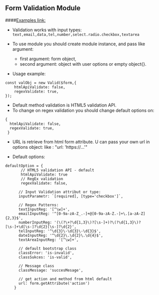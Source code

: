## Form Validation Module

####[Examples link:](https://lukreaver.github.io/Js-Projects/SurveyForm-ValidationModule/index.html)

- Validation works with input types:
`text,email,data,tel,number,select.radio.checkbox,textarea`

- To use module you should create module instance, and pass like argument:
   + first argument: form object,
   + second argument: object with user options or empty object{}. 

- Usage example:
``` 
const valObj = new Valid($form,{
    htmlApiValidate: false, 
    regexValidate: true,
});
```
- Default method validation is HTML5 validation API.
 - To change on regex validation you should change default options on:
 
  ``` 
  {
    htmlApiValidate: false, 
    regexValidate: true,
   }
```

- URL is retrieve from html form attribute. U can pass your own url in options object:
    like : "url: 'https://...'"

- Default options:
```
defaultOption = {
       // HTML5 validation API - default
       htmlApiValidate: true
       // RegEx validation 
       regexValidate: false,

      // Input Validation attribut or type:
      inputParametr: `[required], [type='checkbox']`,

      // Regex Patterns:
      textInputReg: '[^\w]+',
      emailInputReg: '^[0-9a-zA-Z_.-]+@[0-9a-zA-Z.-]+\.[a-zA-Z]{2,3}$',
      numberInputReg: '(\(?\+?\d{1,3}\)?[\s-]+)?\(?\d{1,3}\)?[\s-]+\d[\s-]?\d{2}[\s-]?\d{2}',
      telInputReg: '^\d{3}\-\d{3}\-\d{3}$',
      dateInputReg: '^\d{2}\.\d{2}\.\d{4}$',
      textAreaInputReg: '[^\w]+',

      // default bootstrap class
      classError: 'is-invalid',
      classSukces: 'is-valid',

      // Message class
      classMessage: 'succesMesage',           

      // get action and method from html default
      url: form.getAttribute('action')
    }
 ```
